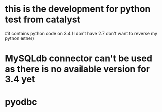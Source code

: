 # this is the development for python test from catalyst

#it contains python code on 3.4 (I don't have 2.7 don't want to reverse my python either)
# MySQLdb connector can't be used as there is no available version for 3.4 yet
# pyodbc 
